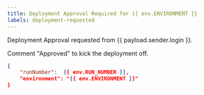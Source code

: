 ```yaml
---
title: Deployment Approval Required for {{ env.ENVIRONMENT }}
labels: deployment-requested
---
```


Deployment Approval requested from {{ payload.sender.login }}.

Comment "Approved" to kick the deployment off.

```json target_payload
{
    "runNumber":  {{ env.RUN_NUMBER }},
    "environment": "{{ env.ENVIRONMENT }}"
}
```
